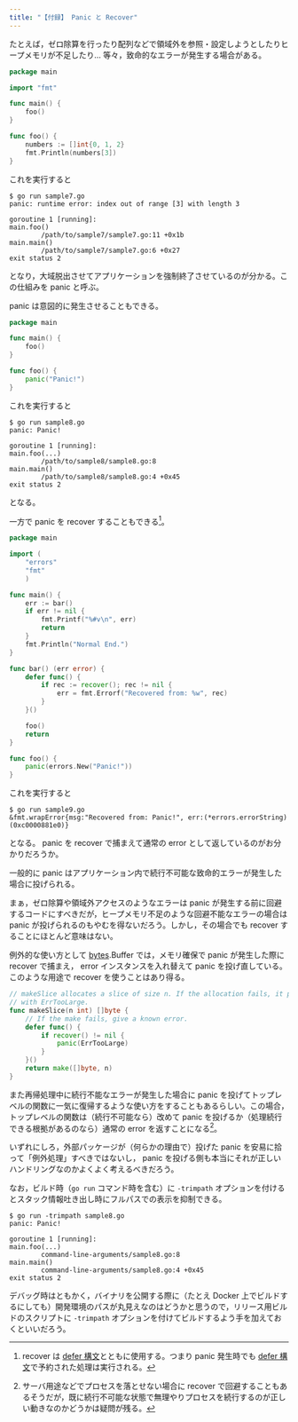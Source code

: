```yaml
---
title: "【付録】 Panic と Recover"
---
```


たとえば，ゼロ除算を行ったり配列などで領域外を参照・設定しようとしたりヒープメモリが不足したり... 等々，致命的なエラーが発生する場合がある。

```go:sample7.go
package main

import "fmt"

func main() {
    foo()
}

func foo() {
    numbers := []int{0, 1, 2}
    fmt.Println(numbers[3])
}
```

これを実行すると

```
$ go run sample7.go
panic: runtime error: index out of range [3] with length 3

goroutine 1 [running]:
main.foo()
        /path/to/sample7/sample7.go:11 +0x1b
main.main()
        /path/to/sample7/sample7.go:6 +0x27
exit status 2
```

となり，大域脱出させてアプリケーションを強制終了させているのが分かる。この仕組みを panic と呼ぶ。

panic は意図的に発生させることもできる。

```go:sample8.go
package main

func main() {
    foo()
}

func foo() {
    panic("Panic!")
}
```

これを実行すると

```
$ go run sample8.go
panic: Panic!

goroutine 1 [running]:
main.foo(...)
        /path/to/sample8/sample8.go:8
main.main()
        /path/to/sample8/sample8.go:4 +0x45
exit status 2
```

となる。

一方で panic を recover することもできる[^recover1]。

[^recover1]: recover は [defer 構文][defer]とともに使用する。つまり panic 発生時でも [defer 構文][defer]で予約された処理は実行される。

```go:sample9.go
package main

import (
    "errors"
    "fmt"
    )

func main() {
    err := bar()
    if err != nil {
        fmt.Printf("%#v\n", err)
        return
    }
    fmt.Println("Normal End.")
}

func bar() (err error) {
    defer func() {
        if rec := recover(); rec != nil {
            err = fmt.Errorf("Recovered from: %w", rec)
        }
    }()

    foo()
    return
}

func foo() {
    panic(errors.New("Panic!"))
}
```

これを実行すると

```
$ go run sample9.go
&fmt.wrapError{msg:"Recovered from: Panic!", err:(*errors.errorString)(0xc0000881e0)}
```

となる。 panic を recover で捕まえて通常の error として返しているのがお分かりだろうか。

一般的に panic はアプリケーション内で続行不可能な致命的エラーが発生した場合に投げられる。

まぁ，ゼロ除算や領域外アクセスのようなエラーは panic が発生する前に回避するコードにすべきだが，ヒープメモリ不足のような回避不能なエラーの場合は panic が投げられるのもやむを得ないだろう。しかし，その場合でも recover することにほとんど意味はない。

例外的な使い方として [bytes].Buffer では，メモリ確保で panic が発生した際に recover で捕まえ， error インスタンスを入れ替えて panic を投げ直している。このような用途で recover を使うことはあり得る。

```go
// makeSlice allocates a slice of size n. If the allocation fails, it panics
// with ErrTooLarge.
func makeSlice(n int) []byte {
    // If the make fails, give a known error.
    defer func() {
        if recover() != nil {
            panic(ErrTooLarge)
        }
    }()
    return make([]byte, n)
}
```

また再帰処理中に続行不能なエラーが発生した場合に panic を投げてトップレベルの関数に一気に復帰するような使い方をすることもあるらしい。この場合，トップレベルの関数は（続行不可能なら）改めて panic を投げるか（処理続行できる根拠があるのなら）通常の error を返すことになる[^recover2]。

[^recover2]: サーバ用途などでプロセスを落とせない場合に recover で回避することもあるそうだが，既に続行不可能な状態で無理やりプロセスを続行するのが正しい動きなのかどうかは疑問が残る。

いずれにしろ，外部パッケージが（何らかの理由で）投げた panic を安易に拾って「例外処理」すべきではないし， panic を投げる側も本当にそれが正しいハンドリングなのかよくよく考えるべきだろう。

なお，ビルド時（`go run` コマンド時を含む）に `-trimpath` オプションを付けるとスタック情報吐き出し時にフルパスでの表示を抑制できる。

```
$ go run -trimpath sample8.go
panic: Panic!

goroutine 1 [running]:
main.foo(...)
        command-line-arguments/sample8.go:8
main.main()
        command-line-arguments/sample8.go:4 +0x45
exit status 2
```

デバッグ時はともかく，バイナリを公開する際に（たとえ Docker 上でビルドするにしても）開発環境のパスが丸見えなのはどうかと思うので，リリース用ビルドのスクリプトに `-trimpath` オプションを付けてビルドするよう手を加えておくといいだろう。

[Go]: https://golang.org/ "The Go Programming Language"
[defer]: https://golang.org/ref/spec#Defer_statements "The Go Programming Language Specification - The Go Programming Language"
[bytes]: https://golang.org/pkg/bytes/ "bytes - The Go Programming Language"
<!-- eof -->
